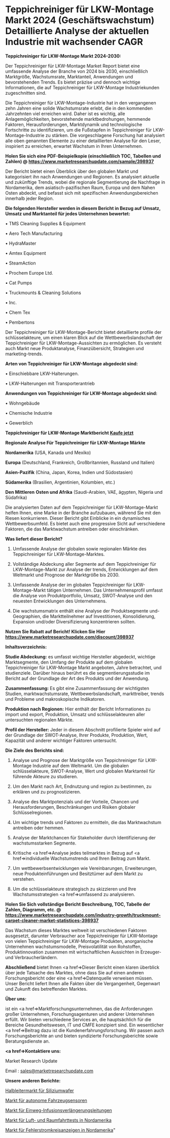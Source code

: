 # Teppichreiniger für LKW-Montage Markt 2024 (Geschäftswachstum) Detaillierte Analyse der aktuellen Industrie mit wachsender CAGR

<strong>Teppichreiniger für LKW-Montage Markt 2024-2030:</strong>

Der Teppichreiniger für LKW-Montage Market Report bietet eine umfassende Analyse der Branche von 2024 bis 2030, einschließlich Marktgröße, Wachstumsrate, Marktanteil, Anwendungen und bevorstehenden Trends. Es bietet präzise und dennoch wichtige Informationen, die auf Teppichreiniger für LKW-Montage Industriekunden zugeschnitten sind.

Die Teppichreiniger für LKW-Montage-Industrie hat in den vergangenen zehn Jahren eine solide Wachstumsrate erlebt, die in den kommenden Jahrzehnten viel erreichen wird. Daher ist es wichtig, alle Anlagemöglichkeiten, bevorstehende marktbedrohungen, hemmende Faktoren, Herausforderungen, Marktdynamik und technologische Fortschritte zu identifizieren, um die Fußstapfen in Teppichreiniger für LKW-Montage-Industrie zu stärken. Die vorgeschlagene Forschung hat analysiert alle oben genannten Elemente zu einer detaillierten Analyse für den Leser, inspiriert zu erreichen, erwartet Wachstum in Ihren Unternehmen.

<strong>Holen Sie sich eine PDF-Beispielkopie (einschließlich TOC, Tabellen und Zahlen) @
</strong><strong><a href=https://www.marketresearchupdate.com/sample/398937><strong>https://www.marketresearchupdate.com/sample/398937</u></font></a></strong></strong>

Der Bericht bietet einen Überblick über den globalen Markt und kategorisiert ihn nach Anwendungen und Regionen. Es analysiert aktuelle und zukünftige Trends, wobei die regionale Segmentierung die Nachfrage in Nordamerika, dem asiatisch-pazifischen Raum, Europa und dem Nahen Osten abdeckt, und befasst sich mit spezifischen Anwendungsbereichen innerhalb jeder Region.

<strong>Die folgenden Hersteller werden in diesem Bericht in Bezug auf Umsatz, Umsatz und Marktanteil für jedes Unternehmen bewertet:</strong>

• TMS Cleaning Supplies & Equipment

• Aero Tech Manufacturing

• HydraMaster

• Amtex Equipment

• SteamAction

• Prochem Europe Ltd.

• Cat Pumps

• Truckmounts & Cleaning Solutions

• Inc.

• Chem Tex

• Pembertons

Der Teppichreiniger für LKW-Montage-Bericht bietet detaillierte profile der schlüsselakteure, um einen klaren Blick auf die Wettbewerbslandschaft der Teppichreiniger für LKW-Montage-Aussichten zu ermöglichen. Es versteht auch Markt neue Produktanalyse, Finanzübersicht, Strategien und marketing-trends.

<strong>Arten von Teppichreiniger für LKW-Montage abgedeckt sind:</strong>

• Einschiebbare LKW-Halterungen.

• LKW-Halterungen mit Transporterantrieb

<strong>Anwendungen von Teppichreiniger für LKW-Montage abgedeckt sind:</strong>

• Wohngebäude

• Chemische Industrie

• Gewerblich

<strong>Teppichreiniger für LKW-Montage Marktbericht <a href=https://www.marketresearchupdate.com/buynow/398937>Kaufe jetzt</a></strong>

<strong>Regionale Analyse Für Teppichreiniger für LKW-Montage Märkte</strong>

<strong>Nordamerika</strong> (USA, Kanada und Mexiko)

<strong>Europa</strong> (Deutschland, Frankreich, Großbritannien, Russland und Italien)

<strong>Asien-Pazifik</strong> (China, Japan, Korea, Indien und Südostasien)

<strong>Südamerika</strong> (Brasilien, Argentinien, Kolumbien, etc.)

<strong>Den Mittleren</strong> <strong>Osten und Afrika</strong> (Saudi-Arabien, VAE, ägypten, Nigeria und Südafrika)

Die analysierten Daten auf dem Teppichreiniger für LKW-Montage-Markt helfen Ihnen, eine Marke in der Branche aufzubauen, während Sie mit den Riesen konkurrieren. Dieser Bericht gibt Einblicke in ein dynamisches Wettbewerbsumfeld. Es bietet auch eine progressive Sicht auf verschiedene Faktoren, die das Marktwachstum antreiben oder einschränken.

<strong>Was liefert dieser Bericht?</strong>

1. Umfassende Analyse der globalen sowie regionalen Märkte des Teppichreiniger für LKW-Montage-Marktes.

2. Vollständige Abdeckung aller Segmente auf dem Teppichreiniger für LKW-Montage-Markt zur Analyse der trends, Entwicklungen auf dem Weltmarkt und Prognose der Marktgröße bis 2030.

3. Umfassende Analyse der im globalen Teppichreiniger für LKW-Montage-Markt tätigen Unternehmen. Das Unternehmensprofil umfasst die Analyse von Produktportfolio, Umsatz, SWOT-Analyse und den neuesten Entwicklungen des Unternehmens.

4. Die wachstumsmatrix enthält eine Analyse der Produktsegmente und-Geographien, die Marktteilnehmer auf Investitionen, Konsolidierung, Expansion und/oder Diversifizierung konzentrieren sollten.

<strong>Nutzen Sie Rabatt auf Bericht! Klicken Sie Hier
</strong><strong><a href=https://www.marketresearchupdate.com/discount/398937>https://www.marketresearchupdate.com/discount/398937</b></u></font></strong></a>

<strong>Inhaltsverzeichnis:</strong>

<strong>Studie Abdeckung:</strong> es umfasst wichtige Hersteller abgedeckt, wichtige Marktsegmente, den Umfang der Produkte auf dem globalen Teppichreiniger für LKW-Montage Markt angeboten, Jahre betrachtet, und studienziele. Darüber hinaus berührt es die segmentierungsstudie im Bericht auf der Grundlage der Art des Produkts und der Anwendung.

<strong>Zusammenfassung:</strong> Es gibt eine Zusammenfassung der wichtigsten Studien, marktwachstumsrate, Wettbewerbslandschaft, markttreiber, trends und Probleme und makroskopische Indikatoren.

<strong>Produktion nach Regionen:</strong> Hier enthält der Bericht Informationen zu import und export, Produktion, Umsatz und schlüsselakteuren aller untersuchten regionalen Märkte.

<strong>Profil der Hersteller:</strong> Jeder in diesem Abschnitt profilierte Spieler wird auf der Grundlage der SWOT-Analyse, Ihrer Produkte, Produktion, Wert, Kapazität und anderer wichtiger Faktoren untersucht.

<strong>Die Ziele des Berichts sind:</strong>

1) Analyse und Prognose der Marktgröße von Teppichreiniger für LKW-Montage Industrie auf dem Weltmarkt.
Um die globalen schlüsselakteure, SWOT-Analyse, Wert und globalen Marktanteil für führende Akteure zu studieren.

2) Um den Markt nach Art, Endnutzung und region zu bestimmen, zu erklären und zu prognostizieren.

3) Analyse des Marktpotenzials und der Vorteile, Chancen und Herausforderungen, Beschränkungen und Risiken globaler Schlüsselregionen.

4) Um wichtige trends und Faktoren zu ermitteln, die das Marktwachstum antreiben oder hemmen.

5) Analyse der Marktchancen für Stakeholder durch Identifizierung der wachstumsstarken Segmente.

6) Kritische <a href=>Analyse</a> jedes teilmarktes in Bezug auf <a href=>individuelle</a> Wachstumstrends und Ihren Beitrag zum Markt.

7) Um wettbewerbsentwicklungen wie Vereinbarungen, Erweiterungen, neue Produkteinführungen und Besitztümer auf dem Markt zu verstehen.

8) Um die schlüsselakteure strategisch zu skizzieren und Ihre Wachstumsstrategien <a href=>umfassend</a> zu analysieren.

<strong>Holen Sie Sich vollständige Bericht Beschreibung, TOC, Tabelle der Zahlen, Diagramm, etc. @ </strong><strong><a href=https://www.marketresearchupdate.com/industry-growth/truckmount-carpet-cleaner-market-statistices-398937>https://www.marketresearchupdate.com/industry-growth/truckmount-carpet-cleaner-market-statistices-398937</a></font></strong>

Das Wachstum dieses Marktes weltweit ist verschiedenen Faktoren ausgesetzt, darunter Verbraucher ace Teppichreiniger für LKW-Montage von vielen Teppichreiniger für LKW-Montage Produkten, anorganische Unternehmen wachstumsmodelle, Preisvolatilität von Rohstoffen, Produktinnovation zusammen mit wirtschaftlichen Aussichten in Erzeuger-und Verbraucherländern.

<strong>Abschließend</strong> bietet Ihnen <a href=>Dieser</a> Bericht einen klaren überblick über jede Tatsache des Marktes, ohne dass Sie auf einen anderen Forschungsbericht oder eine <a href=>Datenquelle</a> verweisen müssen. Unser Bericht liefert Ihnen alle Fakten über die Vergangenheit, Gegenwart und Zukunft des betreffenden Marktes.

<strong>Über uns:</strong>

 ist ein <a href=>Marktfors</a>chungsunternehmen, das die Anforderungen großer Unternehmen, Forschungsagenturen und anderer Unternehmen erfüllt. Wir bieten verschiedene Services an, die hauptsächlich für die Bereiche Gesundheitswesen, IT und CMFE konzipiert sind. Ein wesentlicher <a href=>Beitrag</a> dazu ist die Kundenerfahrungsforschung. Wir passen auch Forschungsberichte an und bieten syndizierte Forschungsberichte sowie Beratungsdienste an.

<strong><a href=>Kontaktiere uns:</a></strong>

Market Research Update

Email : sales@marketresearchupdate.com

<strong>Unsere anderen Berichte:</strong>

<a href=https://www.linkedin.com/pulse/silicon-wafers-semiconductor-market-witness-huge-growth>Halbleitermarkt für Siliziumwafer</a>

<a href=https://www.linkedin.com/pulse/autonomous-vehicle-sensors-market-analysis>Markt für autonome Fahrzeugsensoren</a>

<a href=https://www.linkedin.com/pulse/disposable-infusion-extension-line-market-outlooks>Markt für Einweg-Infusionsverlängerungsleitungen</a>

<a href=https://www.linkedin.com/pulse/north-america-aerospace-testing-market-analysis>Markt für Luft- und Raumfahrttests in Nordamerika</a>

<a href=https://www.linkedin.com/pulse/north-america-fault-circuit-indicators-market-1f>Markt für Fehlerstromkreisanzeigen in Nordamerika</a>"
